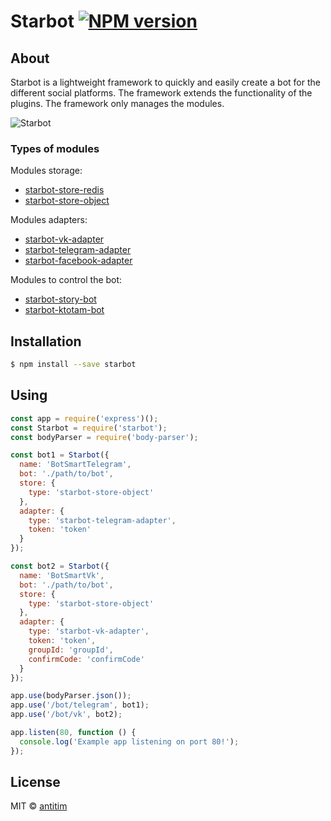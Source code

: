 # Starbot [![NPM version][npm-image]][npm-url]

## About

Starbot is a lightweight framework to quickly and easily create a bot for the different social platforms.
The framework extends the functionality of the plugins. The framework only manages the modules.

![Starbot](doc/starbot.png)

### Types of modules
Modules storage:

- [starbot-store-redis](https://github.com/antitim/starbot-store-redis)
- [starbot-store-object](https://github.com/antitim/starbot-store-object)

Modules adapters:

- [starbot-vk-adapter](https://github.com/antitim/starbot-vk-adapter)
- [starbot-telegram-adapter](https://github.com/antitim/starbot-telegram-adapter)
- [starbot-facebook-adapter](https://github.com/antitim/starbot-facebook-adapter)

Modules to control the bot:

- [starbot-story-bot](https://github.com/antitim/starbot-story-bot)
- [starbot-ktotam-bot](https://github.com/antitim/starbot-ktotam-bot)

## Installation

```sh
$ npm install --save starbot
```

## Using

```js
const app = require('express')();
const Starbot = require('starbot');
const bodyParser = require('body-parser');

const bot1 = Starbot({
  name: 'BotSmartTelegram',
  bot: './path/to/bot',
  store: {
    type: 'starbot-store-object'
  },
  adapter: {
    type: 'starbot-telegram-adapter',
    token: 'token'
  }
});

const bot2 = Starbot({
  name: 'BotSmartVk',
  bot: './path/to/bot',
  store: {
    type: 'starbot-store-object'
  },
  adapter: {
    type: 'starbot-vk-adapter',
    token: 'token',
    groupId: 'groupId',
    confirmCode: 'confirmCode'
  }
});

app.use(bodyParser.json());
app.use('/bot/telegram', bot1);
app.use('/bot/vk', bot2);

app.listen(80, function () {
  console.log('Example app listening on port 80!');
});
```

## License

MIT © [antitim](http://vk.com/antitim)


[npm-image]: https://badge.fury.io/js/starbot.svg
[npm-url]: https://npmjs.org/package/starbot
